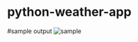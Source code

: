 # python-weather-app
#sample output
![sample](https://github.com/vasanthvasanthh/python-weather-app/assets/124488699/a7039ada-11ca-4bbb-9ef6-6dc1dee2f0a6)
